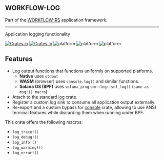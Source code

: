 ## WORKFLOW-LOG

Part of the [WORKFLOW-RS](https://github.com/workflow-rs) application framework.

***

Application logging functionality

[![Crates.io](https://img.shields.io/crates/l/workflow-log.svg?maxAge=2592000)](https://crates.io/crates/workflow-log)
[![Crates.io](https://img.shields.io/crates/v/workflow-log.svg?maxAge=2592000)](https://crates.io/crates/workflow-log)
![platform](https://img.shields.io/badge/platform-Native-informational)
![platform](https://img.shields.io/badge/platform-Web%20%28wasm32%29-informational)
![platform](https://img.shields.io/badge/platform-BPF-informational)

## Features

* Log output functions that functions uniformly on supported platforms.
  * **Native** uses `stdout`
  * **WASM** (browser) uses `console.log()` and similar functions.
  * **Solana OS (BPF)** uses `solana_program::log::sol_log()` (`same as msg!() macro`)
* Attach to the standard [log](https://crates.io/crates/log) crate.
* Register a custom log sink to consume all application output externally.
* Re-export and a custom bypass for [console](https://crates.io/crates/console) crate, allowing to use ANSI terminal features while discarding them when running under BPF.

This crate offers the following macros:
* `log_trace!()`
* `log_debug!()`
* `log_info!()`
* `log_warning!()`
* `log_error!()`

